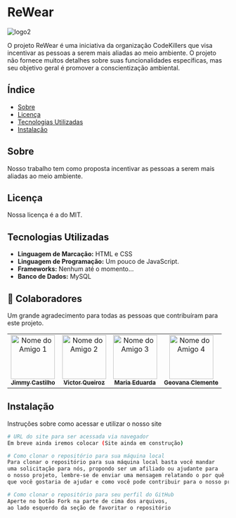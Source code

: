# ReWear
![logo2](https://github.com/user-attachments/assets/3ce46018-b69e-4e42-8e7e-e9105bef3ae6)

O projeto ReWear é uma iniciativa da organização CodeKillers que visa incentivar as pessoas a serem mais aliadas ao meio ambiente. O projeto não fornece muitos detalhes sobre suas funcionalidades específicas, mas seu objetivo geral é promover a conscientização ambiental.

## Índice

- [Sobre](#sobre)
- [Licença](#licença)
- [Tecnologias Utilizadas](#tecnologias-utilizadas)
- [Instalação](#instalação)

## Sobre

Nosso trabalho tem como proposta incentivar as pessoas a serem mais aliadas ao meio ambiente.

## Licença

Nossa licença é a do MIT.

## Tecnologias Utilizadas

  - **Linguagem de Marcação:** HTML e CSS
  - **Linguagem de Programação:** Um pouco de JavaScript.
  - **Frameworks:** Nenhum até o momento...
  - **Banco de Dados:** MySQL


<h2 id="colab">🤝 Colaboradores</h2>

Um grande agradecimento para todas as pessoas que contribuíram para este projeto.

<table>
  <tr>
    <td align="center">
      <a href="#">
        <img src="https://avatars.githubusercontent.com/u/142106079?v=4" width="100px;" alt="Nome do Amigo 1"/><br>
        <sub>
          <b>Jimmy Castilho</b>
        </sub>
      </a>
    </td>
    <td align="center">
      <a href="#">
        <img src="https://avatars.githubusercontent.com/u/159174262?v=4" width="100px;" alt="Nome do Amigo 2"/><br>
        <sub>
          <b>Victor Queiroz</b>
        </sub>
      </a>
    </td>
    <td align="center">
      <a href="#">
        <img src="https://avatars.githubusercontent.com/u/173831469?v=4" width="100px;" alt="Nome do Amigo 3"/><br>
        <sub>
          <b>Maria Eduarda</b>
        </sub>
      </a>
    </td>
    <td align="center">
      <a href="#">
        <img src="https://avatars.githubusercontent.com/u/173831208?v=4" width="100px;" alt="Nome do Amigo 4"/><br>
        <sub>
          <b>Geovana Clemente</b>
        </sub>
      </a>
    </td>
  </tr>
</table>




## Instalação

Instruções sobre como acessar e utilizar o nosso site

```bash
# URL do site para ser acessada via navegador
Em breve ainda iremos colocar (Site ainda em construção)

# Como clonar o repositório para sua máquina local
Para clonar o repositório para sua máquina local basta você mandar
uma solicitação para nós, propondo ser um afiliado ou ajudante para
o nosso projeto, lembre-se de enviar uma mensagem relatando o por quê
que você gostaria de ajudar e como você pode contribuir para o nosso projeto.

# Como clonar o repositório para seu perfil do GitHub
Aperte no botão Fork na parte de cima dos arquivos,
ao lado esquerdo da seção de favoritar o repositório

